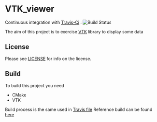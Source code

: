 # VTK_viewer

Continuous integration with [Travis-Ci](https://travis-ci.org/quicky2000/VTK_viewer) : ![Build Status](https://travis-ci.org/quicky2000/VTK_viewer.svg?branch=master)

The aim of this project is to exercise [VTK](https://vtk.org) library to display some data

License
-------
Please see [LICENSE](LICENSE) for info on the license.

Build
-----

To build this project you need
* CMake
* VTK

Build process is the same used in [Travis file](.travis.yml)
Reference build can be found [here](https://travis-ci.org/quicky2000/VTK_viewer)

